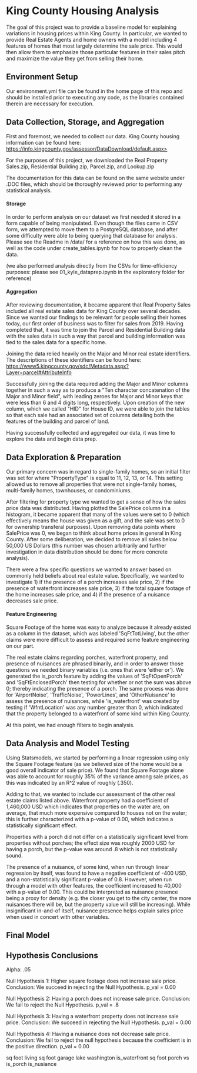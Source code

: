 # King County Housing Analysis

The goal of this project was to provide a baseline model for explaining variations in housing prices within King County.
In particular, we wanted to provide Real Estate Agents and home owners with a model including 4 features of homes that
most largely determine the sale price. This would then allow them to emphasize those particular features in their sales pitch
and maximize the value they get from selling their home.

## Environment Setup

Our environment.yml file can be found in the home page of this repo and should be installed prior to executing any code, as the libraries contained therein are necessary for execution.

## Data Collection, Storage, and Aggregation

First and foremost, we needed to collect our data. King County housing information can be found here: https://info.kingcounty.gov/assessor/DataDownload/default.aspx>

For the purposes of this project, we downloaded the Real Property Sales.zip, Residential Building.zip, Parcel.zip, and Lookup.zip

The documentation for this data can be found on the same website under .DOC files, which should be thoroughly reviewed prior to performing any statistical analysis. 

#### Storage

In order to perform analysis on our dataset we first needed it stored in a form capable of being manipulated. Even though the files came in CSV form, we attempted to move them to a PostgreSQL database, and after some difficulty were able to being querying that database for analysis. Please see the Readme in /data/ for a reference on how this was done, as well as the code under create_tables.ipynb for how to properly clean the data. 

(we also performed analysis directly from the CSVs for time-efficiency purposes: please see 01_kyle_dataprep.ipynb in the exploratory folder for reference)

#### Aggregation
After reviewing documentation, it became apparent that Real Property Sales included all real estate sales data for King County over several decades. Since we wanted our findings to be relevant for people selling their homes today, our first order of business was to filter for sales from 2019. Having completed that, it was time to join the Parcel and Residential Building data with the sales data in such a way that parcel and building information was tied to the sales data for a specific home.

Joining the data relied heavily on the Major and Minor real estate identifiers. The descriptions of these identifiers can be found here:
https://www5.kingcounty.gov/sdc/Metadata.aspx?Layer=parcel#AttributeInfo

Successfully joining the data required adding the Major and Minor columns together in such a way as to produce a "Ten character concatenation of the Major and Minor field", with leading zeroes for Major and Minor keys that were less than 6 and 4 digits long, respectively. Upon creation of the new column, which we called "HID" for House ID, we were able to join the tables so that each sale had an associated set of columns detailing both the features of the building and parcel of land. 

Having successfully collected and aggregated our data, it was time to explore the data and begin data prep.

## Data Exploration & Preparation

Our primary concern was in regard to single-family homes, so an initial filter was set for where "PropertyType" is equal to 11, 12, 13, or 14. This setting allowed us to remove all properties that were not single-family homes, multi-family homes, townhouses, or condominiums.

After filtering for property type we wanted to get a sense of how the sales price data was distributed. Having plotted the SalePrice column in a histogram, it became apparent that many of the values were set to 0 (which effectively means the house was given as a gift, and the sale was set to 0 for ownership transferal purposes). Upon removing data points where SalePrice was 0, we began to think about home prices in general in King County. After some deliberation, we decided to remove all sales below 50,000 US Dollars (this number was chosen arbitrarily and further investigation in data distribution should be done for more concrete analysis).

There were a few specific questions we wanted to answer based on commonly held beliefs about real estate value. Specifically, we wanted to investigate 1) if the presence of a porch increases sale price, 2) if the presence of waterfront increases sale price, 3) if the total square footage of the home increases sale price, and 4) if the presence of a nuisance decreases sale price. 

#### Feature Engineering

Square Footage of the home was easy to analyze because it already existed as a column in the dataset, which was labeled 'SqFtTotLiving', but the other claims were more difficult to assess and required some feature engineering on our part. 

The real estate claims regarding porches, waterfront property, and presence of nuisances are phrased binarily, and in order to answer those questions we needed binary variables (i.e. ones that were 'either or'). We generated the is_porch feature by adding the values of 'SqFtOpenPorch' and 'SqFtEnclosedPorch' then testing for whether or not the sum was above 0; thereby indicating the presence of a porch. The same process was done for 'AirportNoise', 'TrafficNoise', 'PowerLines', and 'OtherNuisance' to assess the presence of nuisances, while 'is_waterfront' was created by testing if 'WfntLocation' was any number greater than 0, which indicated that the property belonged to a waterfront of some kind within King County.

At this point, we had enough filters to begin analysis.

## Data Analysis and Model Testing

Using Statsmodels, we started by performing a linear regression using only the Square Footage feature (as we believed size of the home would be a good overall indicator of sale price). We found that Square Footage alone was able to account for roughly 35% of the variance among sale prices, as this was indicated by an R^2 value of roughly (.350).

Adding to that, we wanted to include our assessment of the other real estate claims listed above. Waterfront property had a coefficient of 1,460,000 USD which indicates that properties on the water are, on average, that much more expensive compared to houses not on the water; this is further characterized with a p-value of 0.00, which indicates a statistically significant effect.

Properties with a porch did not differ on a statistically significant level from properties without porches; the effect size was roughly 2000 USD for having a porch, but the p-value was around .8 which is not statistically sound.

The presence of a nuisance, of some kind, when run through linear regression by itself, was found to have a negative coefficient of -400 USD, and a non-statistically significant p-value of 0.8. However, when run through a model with other features, the coefficient increased to 40,000 with a p-value of 0.00. This could be interpreted as nuisance presence being a proxy for density (e.g. the closer you get to the city center, the more nuisances there will be, but the property value will still be increasing). While insignificant in-and-of itself, nuisance presence helps explain sales price when used in concert with other variables.

## Final Model


## Hypothesis Conclusions
Alpha: .05

Null Hypothesis 1: Higher square footage does not increase sale price.
Conclusion: We succeed in rejecting the Null Hypothesis. p_val = 0.00

Null Hypothesis 2: Having a porch does not increase sale price.
Conclusion: We fail to reject the Null Hypothesis. p_val = .8

Null Hypothesis 3: Having a waterfront property does not increase sale price.
Conclusion: We succeed in rejecting the Null Hypothesis. p_val = 0.00

Null Hypothesis 4: Having a nuisance does not decrease sale price.
Conclusion: We fail to reject the null hypothesis because the coefficient is in the positive direction. p_val = 0.00


sq foot living
sq foot garage
lake washington
is_waterfront
sq foot porch vs is_porch 
is_nusiance 